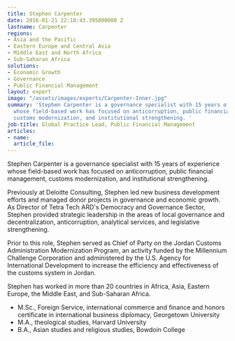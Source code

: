```yaml
---
title: Stephen Carpenter
date: 2016-01-21 22:18:43.395000000 Z
lastname: Carpenter
regions:
- Asia and the Pacific
- Eastern Europe and Central Asia
- Middle East and North Africa
- Sub-Saharan Africa
solutions:
- Economic Growth
- Governance
- Public Financial Management
layout: expert
image: "/assets/images/experts/Carpenter-Inner.jpg"
summary: 'Stephen Carpenter is a governance specialist with 15 years of experience
  whose field-based work has focused on anticorruption, public financial management,
  customs modernization, and institutional strengthening. '
job-title: Global Practice Lead, Public Financial Management
articles:
- name: 
  article_file: 
---
```


Stephen Carpenter is a governance specialist with 15 years of experience whose field-based work has focused on anticorruption, public financial management, customs modernization, and institutional strengthening.

Previously at Deloitte Consulting, Stephen led new business development efforts and managed donor projects in governance and economic growth. As Director of Tetra Tech ARD's Democracy and Governance Sector, Stephen provided strategic leadership in the areas of local governance and decentralization, anticorruption, analytical services, and legislative strengthening.

Prior to this role, Stephen served as Chief of Party on the Jordan Customs Administration Modernization Program, an activity funded by the Millennium Challenge Corporation and administered by the U.S. Agency for International Development to increase the efficiency and effectiveness of the customs system in Jordan.

Stephen has worked in more than 20 countries in Africa, Asia, Eastern Europe, the Middle East, and Sub-Saharan Africa.

* M.Sc., Foreign Service, international commerce and finance and honors certificate in international business diplomacy, Georgetown University
* M.A., theological studies, Harvard University
* B.A., Asian studies and religious studies, Bowdoin College
